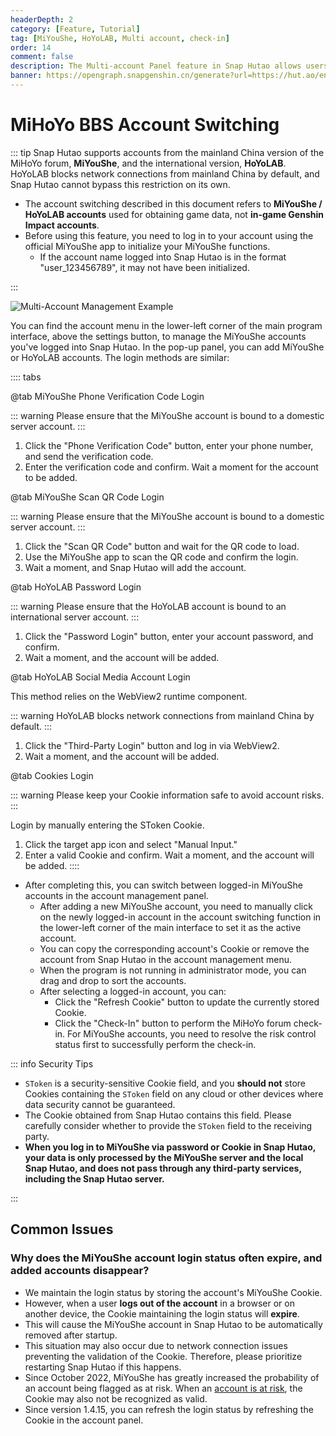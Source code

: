 ```yaml
---
headerDepth: 2
category: [Feature, Tutorial]
tag: [MiYouShe, HoYoLAB, Multi account, check-in]
order: 14
comment: false
description: The Multi-account Panel feature in Snap Hutao allows users to log in to multiple MiHoYo BBS accounts and switch between them freely, enabling the use of various functions within the tool with different accounts.
banner: https://opengraph.snapgenshin.cn/generate?url=https://hut.ao/en/features/mhy-account-switch.html
---
```


# MiHoYo BBS Account Switching

::: tip
Snap Hutao supports accounts from the mainland China version of the MiHoYo forum, **MiYouShe**, and the international version, **HoYoLAB**. HoYoLAB blocks network connections from mainland China by default, and Snap Hutao cannot bypass this restriction on its own.

- The account switching described in this document refers to **MiYouShe / HoYoLAB accounts** used for obtaining game data, not **in-game Genshin Impact accounts**.
- Before using this feature, you need to log in to your account using the official MiYouShe app to initialize your MiYouShe functions.
  - If the account name logged into Snap Hutao is in the format "user_123456789", it may not have been initialized.

:::

![Multi-Account Management Example](https://img.alicdn.com/imgextra/i4/1797064093/O1CN01ZhnkRl1g6e0tz18y9_!!1797064093.png.png_.webp)

You can find the account menu in the lower-left corner of the main program interface, above the settings button, to manage the MiYouShe accounts you've logged into Snap Hutao. In the pop-up panel, you can add MiYouShe or HoYoLAB accounts. The login methods are similar:

:::: tabs

@tab MiYouShe Phone Verification Code Login

::: warning
Please ensure that the MiYouShe account is bound to a domestic server account.
:::

1. Click the "Phone Verification Code" button, enter your phone number, and send the verification code.
2. Enter the verification code and confirm. Wait a moment for the account to be added.

@tab MiYouShe Scan QR Code Login

::: warning
Please ensure that the MiYouShe account is bound to a domestic server account.
:::

1. Click the "Scan QR Code" button and wait for the QR code to load.
2. Use the MiYouShe app to scan the QR code and confirm the login.
3. Wait a moment, and Snap Hutao will add the account.

@tab HoYoLAB Password Login

::: warning
Please ensure that the HoYoLAB account is bound to an international server account.
:::

1. Click the "Password Login" button, enter your account password, and confirm.
2. Wait a moment, and the account will be added.

@tab HoYoLAB Social Media Account Login

This method relies on the WebView2 runtime component.

::: warning
HoYoLAB blocks network connections from mainland China by default.
:::

1. Click the "Third-Party Login" button and log in via WebView2.
2. Wait a moment, and the account will be added.

@tab Cookies Login

::: warning
Please keep your Cookie information safe to avoid account risks.
:::

Login by manually entering the SToken Cookie.

1. Click the target app icon and select "Manual Input."
2. Enter a valid Cookie and confirm. Wait a moment, and the account will be added.
   ::::

- After completing this, you can switch between logged-in MiYouShe accounts in the account management panel.
  - After adding a new MiYouShe account, you need to manually click on the newly logged-in account in the account switching function in the lower-left corner of the main interface to set it as the active account.
  - You can copy the corresponding account's Cookie or remove the account from Snap Hutao in the account management menu.
  - When the program is not running in administrator mode, you can drag and drop to sort the accounts.
  - After selecting a logged-in account, you can:
    - Click the "Refresh Cookie" button to update the currently stored Cookie.
    - Click the "Check-In" button to perform the MiHoYo forum check-in. For MiYouShe accounts, you need to resolve the risk control status first to successfully perform the check-in.

::: info Security Tips

- `SToken` is a security-sensitive Cookie field, and you **should not** store Cookies containing the `SToken` field on any cloud or other devices where data security cannot be guaranteed.
- The Cookie obtained from Snap Hutao contains this field. Please carefully consider whether to provide the `SToken` field to the receiving party.
- **When you log in to MiYouShe via password or Cookie in Snap Hutao, your data is only processed by the MiYouShe server and the local Snap Hutao, and does not pass through any third-party services, including the Snap Hutao server.**

:::

## Common Issues

### Why does the MiYouShe account login status often expire, and added accounts disappear?

- We maintain the login status by storing the account's MiYouShe Cookie.
- However, when a user **logs out of the account** in a browser or on another device, the Cookie maintaining the login status will **expire**.
- This will cause the MiYouShe account in Snap Hutao to be automatically removed after startup.
- This situation may also occur due to network connection issues preventing the validation of the Cookie. Therefore, please prioritize restarting Snap Hutao if this happens.
- Since October 2022, MiYouShe has greatly increased the probability of an account being flagged as at risk. When an [account is at risk](../advanced/exceptions.md#状态1034-验证失败), the Cookie may also not be recognized as valid.
- Since version 1.4.15, you can refresh the login status by refreshing the Cookie in the account panel.
